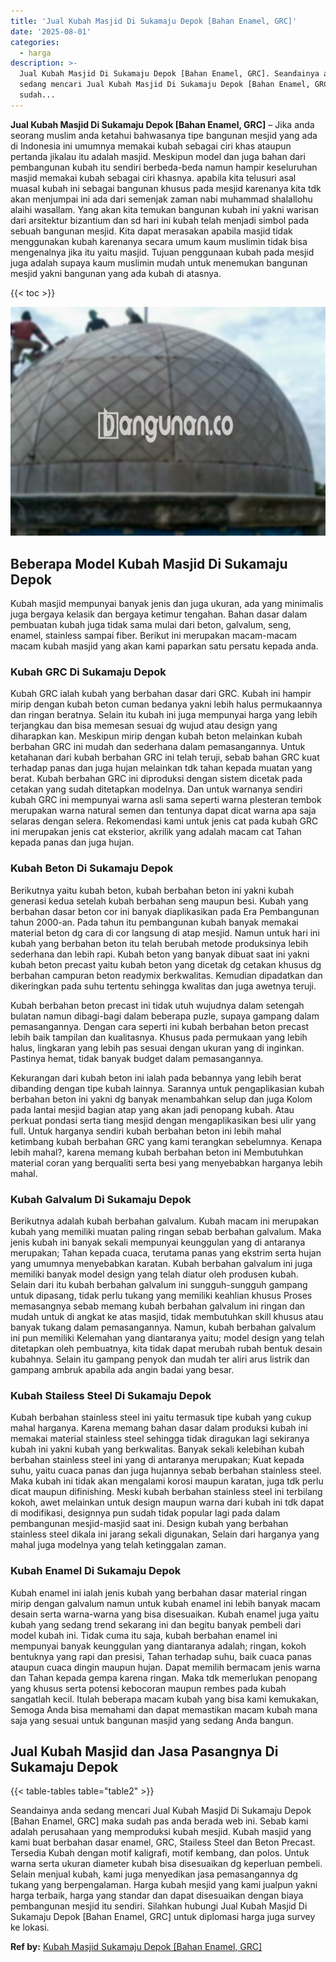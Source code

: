 ```yaml
---
title: 'Jual Kubah Masjid Di Sukamaju Depok [Bahan Enamel, GRC]'
date: '2025-08-01'
categories:
  - harga
description: >-
  Jual Kubah Masjid Di Sukamaju Depok [Bahan Enamel, GRC]. Seandainya anda
  sedang mencari Jual Kubah Masjid Di Sukamaju Depok [Bahan Enamel, GRC] maka
  sudah...
---
```


**Jual Kubah Masjid Di Sukamaju Depok \[Bahan Enamel, GRC\]** – Jika anda seorang muslim anda ketahui bahwasanya tipe bangunan mesjid yang ada di Indonesia ini umumnya memakai kubah sebagai ciri khas ataupun pertanda jikalau itu adalah masjid. Meskipun model dan juga bahan dari pembangunan kubah itu sendiri berbeda-beda namun hampir keseluruhan masjid memakai kubah sebagai ciri khasnya. apabila kita telusuri asal muasal kubah ini sebagai bangunan khusus pada mesjid karenanya kita tdk akan menjumpai ini ada dari semenjak zaman nabi muhammad shalallohu alaihi wasallam. Yang akan kita temukan bangunan kubah ini yakni warisan dari arsitektur bizantium dan sd hari ini kubah telah menjadi simbol pada sebuah bangunan mesjid. Kita dapat merasakan apabila masjid tidak menggunakan kubah karenanya secara umum kaum muslimin tidak bisa mengenalnya jika itu yaitu masjid. Tujuan penggunaan kubah pada mesjid juga adalah supaya kaum muslimin mudah untuk menemukan bangunan mesjid yakni bangunan yang ada kubah di atasnya.

{{< toc >}}

![Jual Kubah Masjid Di Sukamaju Depok [Bahan Enamel, GRC]](/images/jual-kubah-masjid-15.png)

## Beberapa Model Kubah Masjid Di Sukamaju Depok

Kubah masjid mempunyai banyak jenis dan juga ukuran, ada yang minimalis juga bergaya kelasik dan bergaya ketimur tengahan. Bahan dasar dalam pembuatan kubah juga tidak sama mulai dari beton, galvalum, seng, enamel, stainless sampai fiber. Berikut ini merupakan macam-macam macam kubah masjid yang akan kami paparkan satu persatu kepada anda.

### Kubah GRC Di Sukamaju Depok

Kubah GRC ialah kubah yang berbahan dasar dari GRC. Kubah ini hampir mirip dengan kubah beton cuman bedanya yakni lebih halus permukaannya dan ringan beratnya. Selain itu kubah ini juga mempunyai harga yang lebih terjangkau dan bisa memesan sesuai dg wujud atau design yang diharapkan kan. Meskipun mirip dengan kubah beton melainkan kubah berbahan GRC ini mudah dan sederhana dalam pemasangannya. Untuk ketahanan dari kubah berbahan GRC ini telah teruji, sebab bahan GRC kuat terhadap panas dan juga hujan melainkan tdk tahan kepada muatan yang berat. Kubah berbahan GRC ini diproduksi dengan sistem dicetak pada cetakan yang sudah ditetapkan modelnya. Dan untuk warnanya sendiri kubah GRC ini mempunyai warna asli sama seperti warna plesteran tembok merupakan warna natural semen dan tentunya dapat dicat warna apa saja selaras dengan selera. Rekomendasi kami untuk jenis cat pada kubah GRC ini merupakan jenis cat eksterior, akrilik yang adalah macam cat Tahan kepada panas dan juga hujan.

### Kubah Beton Di Sukamaju Depok

Berikutnya yaitu kubah beton, kubah berbahan beton ini yakni kubah generasi kedua setelah kubah berbahan seng maupun besi. Kubah yang berbahan dasar beton cor ini banyak diaplikasikan pada Era Pembangunan tahun 2000-an. Pada tahun itu pembangunan kubah banyak memakai material beton dg cara di cor langsung di atap mesjid. Namun untuk hari ini kubah yang berbahan beton itu telah berubah metode produksinya lebih sederhana dan lebih rapi. Kubah beton yang banyak dibuat saat ini yakni kubah beton precast yaitu kubah beton yang dicetak dg cetakan khusus dg berbahan campuran beton readymix berkwalitas. Kemudian dipadatkan dan dikeringkan pada suhu tertentu sehingga kwalitas dan juga awetnya teruji.

Kubah berbahan beton precast ini tidak utuh wujudnya dalam setengah bulatan namun dibagi-bagi dalam beberapa puzle, supaya gampang dalam pemasangannya. Dengan cara seperti ini kubah berbahan beton precast lebih baik tampilan dan kualitasnya. Khusus pada permukaan yang lebih halus, lingkaran yang lebih pas sesuai dengan ukuran yang di inginkan. Pastinya hemat, tidak banyak budget dalam pemasangannya.

Kekurangan dari kubah beton ini ialah pada bebannya yang lebih berat dibanding dengan tipe kubah lainnya. Sarannya untuk pengaplikasian kubah berbahan beton ini yakni dg banyak menambahkan selup dan juga Kolom pada lantai mesjid bagian atap yang akan jadi penopang kubah. Atau perkuat pondasi serta tiang mesjid dengan mengaplikasikan besi ulir yang full. Untuk harganya sendiri kubah berbahan beton ini lebih mahal ketimbang kubah berbahan GRC yang kami terangkan sebelumnya. Kenapa lebih mahal?, karena memang kubah berbahan beton ini Membutuhkan material coran yang berqualiti serta besi yang menyebabkan harganya lebih mahal.

### Kubah Galvalum Di Sukamaju Depok

Berikutnya adalah kubah berbahan galvalum. Kubah macam ini merupakan kubah yang memiliki muatan paling ringan sebab berbahan galvalum. Maka jenis kubah ini banyak sekali mempunyai keunggulan yang di antaranya merupakan; Tahan kepada cuaca, terutama panas yang ekstrim serta hujan yang umumnya menyebabkan karatan. Kubah berbahan galvalum ini juga memiliki banyak model design yang telah diatur oleh produsen kubah. Selain dari itu kubah berbahan galvalum ini sungguh-sungguh gampang untuk dipasang, tidak perlu tukang yang memiliki keahlian khusus Proses memasangnya sebab memang kubah berbahan galvalum ini ringan dan mudah untuk di angkat ke atas masjid, tidak membutuhkan skill khusus atau banyak tukang dalam pemasangannya. Namun, kubah berbahan galvalum ini pun memiliki Kelemahan yang diantaranya yaitu; model design yang telah ditetapkan oleh pembuatnya, kita tidak dapat merubah rubah bentuk desain kubahnya. Selain itu gampang penyok dan mudah ter aliri arus listrik dan gampang ambruk apabila ada angin badai yang besar.

### Kubah Stailess Steel Di Sukamaju Depok

Kubah berbahan stainless steel ini yaitu termasuk tipe kubah yang cukup mahal harganya. Karena memang bahan dasar dalam produksi kubah ini memakai material stainless steel sehingga tidak diragukan lagi sekiranya kubah ini yakni kubah yang berkwalitas. Banyak sekali kelebihan kubah berbahan stainless steel ini yang di antaranya merupakan; Kuat kepada suhu, yaitu cuaca panas dan juga hujannya sebab berbahan stainless steel. Maka kubah ini tidak akan mengalami korosi maupun karatan, juga tdk perlu dicat maupun difinishing. Meski kubah berbahan stainless steel ini terbilang kokoh, awet melainkan untuk design maupun warna dari kubah ini tdk dapat di modifikasi, designnya pun sudah tidak popular lagi pada dalam pembangunan mesjid-masjid saat ini. Design kubah yang berbahan stainless steel dikala ini jarang sekali digunakan, Selain dari harganya yang mahal juga modelnya yang telah ketinggalan zaman.

### Kubah Enamel Di Sukamaju Depok

Kubah enamel ini ialah jenis kubah yang berbahan dasar material ringan mirip dengan galvalum namun untuk kubah enamel ini lebih banyak macam desain serta warna-warna yang bisa disesuaikan. Kubah enamel juga yaitu kubah yang sedang trend sekarang ini dan begitu banyak pembeli dari model kubah ini. Tidak cuma itu saja, kubah berbahan enamel ini mempunyai banyak keunggulan yang diantaranya adalah; ringan, kokoh bentuknya yang rapi dan presisi, Tahan terhadap suhu, baik cuaca panas ataupun cuaca dingin maupun hujan. Dapat memilih bermacam jenis warna dan Tahan kepada gempa karena ringan. Maka tdk memerlukan penopang yang khusus serta potensi kebocoran maupun rembes pada kubah sangatlah kecil. Itulah beberapa macam kubah yang bisa kami kemukakan, Semoga Anda bisa memahami dan dapat memastikan macam kubah mana saja yang sesuai untuk bangunan masjid yang sedang Anda bangun.

## Jual Kubah Masjid dan Jasa Pasangnya Di Sukamaju Depok

{{< table-tables table="table2" >}}

Seandainya anda sedang mencari Jual Kubah Masjid Di Sukamaju Depok \[Bahan Enamel, GRC\] maka sudah pas anda berada web ini. Sebab kami adalah perusahaan yang memproduksi kubah mesjid. Kubah masjid yang kami buat berbahan dasar enamel, GRC, Stailess Steel dan Beton Precast. Tersedia Kubah dengan motif kaligrafi, motif kembang, dan polos. Untuk warna serta ukuran diameter kubah bisa disesuaikan dg keperluan pembeli. Selain menjual kubah, kami juga menyedikan jasa pemasangannya dg tukang yang berpengalaman. Harga kubah mesjid yang kami jualpun yakni harga terbaik, harga yang standar dan dapat disesuaikan dengan biaya pembangunan mesjid itu sendiri. Silahkan hubungi Jual Kubah Masjid Di Sukamaju Depok \[Bahan Enamel, GRC\] untuk diplomasi harga juga survey ke lokasi.

**Ref by:** [Kubah Masjid Sukamaju Depok [Bahan Enamel, GRC]](https://id.wikipedia.org/wiki/Kubah)
